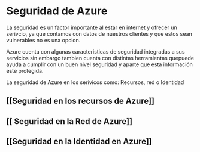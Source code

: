 # Seguridad de Azure

La seguridad es un factor importante al estar en internet y ofrecer un serivcio, ya que contamos con datos de nuestros clientes y que estos sean vulnerables no es una opcion. 

Azure cuenta con algunas caracteristicas de seguridad integradas a sus servicios sin embargo tambien cuenta con distintas herramientas quepuede ayuda a cumplir con un buen nivel seguridad y aparte que esta información este protegida.

La seguridad de Azure en los serivicos como: Recursos, red o Identidad
## [[Seguridad en los recursos de Azure]]

## [[ Seguridad en la Red de Azure]]

## [[Seguridad en la Identidad en Azure]]
